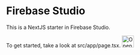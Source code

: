 # Firebase Studio

This is a NextJS starter in Firebase Studio.

To get started, take a look at src/app/page.tsx.
<a href="https://studio.firebase.google.com/import?url=https%3A%2F%2Fgithub.com%2FTxn1shq2109%2FCampuscompass">
  <img
    height="32"
    alt="Open in Firebase Studio"
    src="https://cdn.firebasestudio.dev/btn/open_blue_32.svg">
</a>
